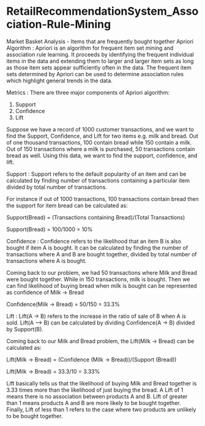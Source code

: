 # RetailRecommendationSystem_Association-Rule-Mining


Market Basket Analysis - Items that are frequently bought together
Apriori Algorithm :
Apriori is an algorithm for frequent item set mining and association rule learning. It proceeds by identifying the frequent individual items in the data and extending them to larger and larger item sets as long as those item sets appear sufficiently often in the data. The frequent item sets determined by Apriori can be used to determine association rules which highlight general trends in the data.

Metrics :
There are three major components of Apriori algorithm:

1) Support
2) Confidence
3) Lift

Suppose we have a record of 1000 customer transactions, and we want to find the Support, Confidence, and Lift for two items e.g. milk and bread. Out of one thousand transactions, 100 contain bread while 150 contain a milk. Out of 150 transactions where a milk is purchased, 50 transactions contain bread as well. Using this data, we want to find the support, confidence, and lift.

Support :
Support refers to the default popularity of an item and can be calculated by finding number of transactions containing a particular item divided by total number of transactions.

For instance if out of 1000 transactions, 100 transactions contain bread then the support for item bread can be calculated as:

Support(Bread) = (Transactions containing Bread)/(Total Transactions)

Support(Bread) = 100/1000
= 10%

Confidence :
Confidence refers to the likelihood that an item B is also bought if item A is bought. It can be calculated by finding the number of transactions where A and B are bought together, divided by total number of transactions where A is bought.

Coming back to our problem, we had 50 transactions where Milk and Bread were bought together. While in 150 transactions, milk is bought. Then we can find likelihood of buying bread when milk is bought can be represented as confidence of Milk -> Bread

Confidence(Milk → Bread) = 50/150
= 33.3%

Lift :
Lift(A -> B) refers to the increase in the ratio of sale of B when A is sold. Lift(A –> B) can be calculated by dividing Confidence(A -> B) divided by Support(B).

Coming back to our Milk and Bread problem, the Lift(Milk -> Bread) can be calculated as:

Lift(Milk → Bread) = (Confidence (Milk → Bread))/(Support (Bread))

Lift(Milk → Bread) = 33.3/10
= 3.33%

Lift basically tells us that the likelihood of buying Milk and Bread together is 3.33 times more than the likelihood of just buying the bread. A Lift of 1 means there is no association between products A and B. Lift of greater than 1 means products A and B are more likely to be bought together. Finally, Lift of less than 1 refers to the case where two products are unlikely to be bought together.
